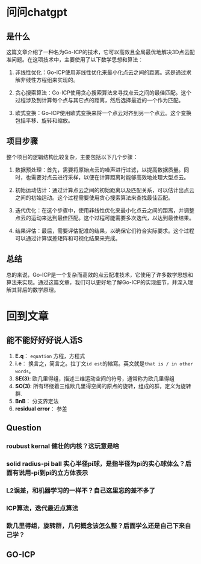 # 问问chatgpt

## 是什么

 这篇文章介绍了一种名为Go-ICP的技术，它可以高效且全局最优地解决3D点云配准问题。在这项技术中，主要使用了以下数学思想和算法：

 1. 非线性优化：Go-ICP使用非线性优化来最小化点云之间的距离。这是通过求解非线性方程组来实现的。

 2. 贪心搜索算法：Go-ICP使用贪心搜索算法来寻找点云之间的最佳匹配。这个过程涉及到计算每个点与其它点的距离，然后选择最近的一个作为匹配。

 3. 欧式变换：Go-ICP使用欧式变换来将一个点云对齐到另一个点云。这个变换包括平移、旋转和缩放。

## 项目步骤

 整个项目的逻辑结构比较复杂，主要包括以下几个步骤：

 1. 数据预处理：首先，需要将原始点云的噪声进行过滤，以提高数据质量。同时，也需要对点云进行采样，以便在计算距离时能够高效地处理大型点云。

 2. 初始运动估计：通过计算点云之间的初始距离以及匹配关系，可以估计出点云之间的初始运动。这个过程需要使用贪心搜索算法来查找最佳匹配。

 3. 迭代优化：在这个步骤中，使用非线性优化来最小化点云之间的距离，并调整点云的运动来达到最佳匹配。这个过程可能需要多次迭代，以达到最佳结果。

 4. 结果评估：最后，需要评估配准的结果，以确保它们符合实际要求。这个过程可以通过计算误差矩阵和可视化结果来完成。

## 总结
 总的来说，Go-ICP是一个复杂而高效的点云配准技术，它使用了许多数学思想和算法来实现。通过这篇文章，我们可以更好地了解Go-ICP的实现细节，并深入理解其背后的数学原理。

# 回到文章

## 能不能好好好说人话S
 1. **E.q**：       `equation` 方程，方程式
 2. **i.e**：       换言之，简言之。拉丁文`id est`的縮寫。英文就是`that is / in other words`。
 3. **SE(3)**:      欧几里得组，描述三维运动空间的符号，通常称为欧几里得组
 4. **SO(3)**:      所有环绕着三维欧几里得空间的原点的旋转，组成的群，定义为旋转群.
 5. **BnB**：       分支界定法
 6. **residual error**：      参差

## Question

### roubust kernal 健壮的内核？这玩意是啥

### solid radius-pi ball 实心半径pi球，是指半径为pi的实心球体么？后面有说用-pi到pi的立方体表示

### L2误差，和机器学习的一样不？自己这里忘的差不多了

### ICP算法，迭代最近点算法

### 欧几里得组，旋转群，几何概念该怎么整？后面学么还是自己下来自己学？

### 

## GO-ICP
 